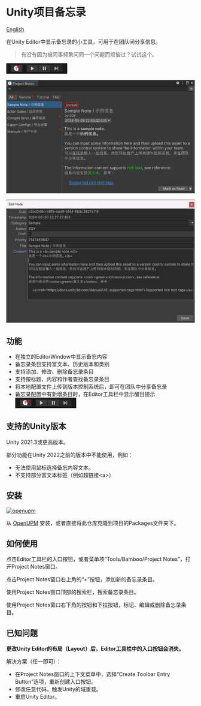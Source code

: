 # Unity项目备忘录

[English](./README.md)

在Unity Editor中显示备忘录的小工具，可用于在团队间分享信息。

> 有没有因为被同事频繁问同一个问题而烦恼过？试试这个。

![Toolbar Entry](./Documents~/imgs/projectnotes_toolbar_entry.gif)

![Main Window](./Documents~/imgs/projectnotes_main_window.png)

![Note Editing Window](./Documents~/imgs/projectnotes_note_editing_window.png)


## 功能

- 在独立的EditorWindow中显示备忘内容
- 备忘录条目支持富文本、历史版本和类别
- 支持添加、修改、删除备忘录条目
- 支持按标题、内容和作者查找备忘录条目
- 将本地配置文件上传到版本控制系统后，即可在团队中分享备忘录
- 备忘录配置中有新增条目时，在Editor工具栏中显示醒目提示 ![Toolbar Entry](./Documents~/imgs/projectnotes_toolbar_entry.gif)


## 支持的Unity版本

Unity 2021.3或更高版本。

部分功能在Unity 2022之前的版本中不能使用，例如：
- 无法使用鼠标选择备忘内容文本。
- 不支持部分富文本标签（例如超链接<a\>）


## 安装

[![openupm](https://img.shields.io/npm/v/com.greenbamboogames.projectnotes?label=openupm&registry_uri=https://package.openupm.com)](https://openupm.com/packages/com.greenbamboogames.projectnotes/)

从 [OpenUPM](https://openupm.com/packages/com.greenbamboogames.projectnotes) 安装，或者直接将此仓库克隆到项目的Packages文件夹下。


## 如何使用

点击Editor工具栏的入口按钮，或者菜单项“Tools/Bamboo/Project Notes”，打开Project Notes窗口。

点击Project Notes窗口右上角的“+”按钮，添加新的备忘录条目。

使用Project Notes窗口顶部的搜索栏，搜索备忘录条目。

使用Project Notes窗口右下角的按钮和下拉按钮，标记、编辑或删除备忘录条目。


## 已知问题

**更改Unity Editor的布局（Layout）后，Editor工具栏中的入口按钮会消失。**

解决方案（任一即可）：

- 在Project Notes窗口的上下文菜单中，选择“Create Toolbar Entry Button”选项，重新创建入口按钮。
- 修改任意代码，触发Unity的域重载。
- 重启Unity Editor。
